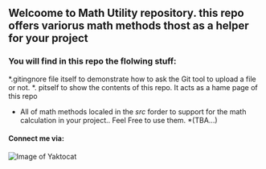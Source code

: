## Welcoome to Math Utility repository. this repo offers variorus math methods thost as a helper for your project
### You will find in this repo the flolwing stuff:
  *.gitingnore file itself to demonstrate how to ask the Git tool to upload a file or not.
 *. pitself to show the contents of this repo. It acts as a hame page of this repo
 * All of math methods localed in the *src* forder to support for the math calculation in your project.. Feel Free to use them.
*(TBA...)
#### Connect me via:
![Image of Yaktocat](https://octodex.github.com/images/yaktocat.png)